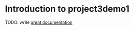 # Introduction to project3demo1

TODO: write [great documentation](http://jacobian.org/writing/what-to-write/)
